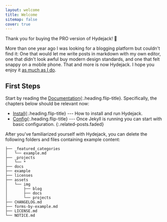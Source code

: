 ```yaml
---
layout: welcome
title: Welcome
sitemap: false
cover: true
---
```


Thank you for buying the PRO version of Hydejack! 🎉

More than one year ago I was looking for a blogging platform but couldn't find it:
One that would let me write posts in markdown with my own editor,
one that didn't look awful buy modern design standards, and one that felt snappy on a mobile phone.
That and more is now Hydejack. I hope you enjoy it [as much as I do](https://qwtel.com/).

## First Steps
Start by reading the [Documentation]{:.heading.flip-title}.
Specifically, the chapters below should be relevant now:

* [Install]{:.heading.flip-title} --- How to install and run Hydejack.
* [Config]{:.heading.flip-title} --- Once Jekyll is running you can start with basic configuration.
{:.related-posts.faded}

After you've familiarized yourself with Hydejack, you can delete the following folders and files
containing example content:

~~~
├── _featured_categories
│   └── example.md
├── _projects
│   └── *
├── docs
├── example
├── licenses
├── assets
│   └── img
│       ├── blog
│       ├── docs
│       └── projects
├── CHANGELOG.md
├── forms-by-example.md
├── LICENSE.md
└── NOTICE.md
~~~

[documentation]: docs/README.md
[install]: docs/install.md
[upgrade]: docs/upgrade.md
[config]: docs/config.md

